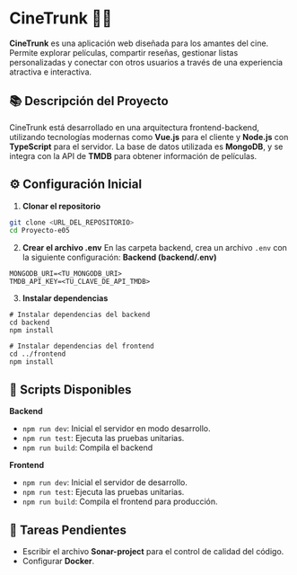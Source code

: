 # CineTrunk 🎥🍿

**CineTrunk** es una aplicación web diseñada para los amantes del cine. Permite explorar películas, compartir reseñas, gestionar listas personalizadas y conectar con otros usuarios a través de una experiencia atractiva e interactiva.

## 📚 Descripción del Proyecto
CineTrunk está desarrollado en una arquitectura frontend-backend, utilizando tecnologías modernas como **Vue.js** para el cliente y **Node.js** con **TypeScript** para el servidor. La base de datos utilizada es **MongoDB**, y se integra con la API de **TMDB** para obtener información de películas.

## ⚙️ Configuración Inicial
1. **Clonar el repositorio**
```bash
git clone <URL_DEL_REPOSITORIO>
cd Proyecto-e05
```
2. **Crear el archivo .env**
En las carpeta backend, crea un archivo `.env` con la siguiente configuración:
**Backend (backend/.env)**
```
MONGODB_URI=<TU_MONGODB_URI>
TMDB_API_KEY=<TU_CLAVE_DE_API_TMDB>
```

3. **Instalar dependencias**
```shell
# Instalar dependencias del backend
cd backend
npm install

# Instalar dependencias del frontend
cd ../frontend
npm install
```

## 🚀 Scripts Disponibles
**Backend**
- `npm run dev`: Inicial el servidor en modo desarrollo.
- `npm run test`: Ejecuta las pruebas unitarias.
- `npm run build`: Compila el backend

**Frontend**
- `npm run dev`: Inicial el servidor de desarrollo.
- `npm run test`: Ejecuta las pruebas unitarias.
- `npm run build`: Compila el frontend para producción.

## 🚧 Tareas Pendientes
- Escribir el archivo **Sonar-project** para el control de calidad del código.
- Configurar **Docker**.
